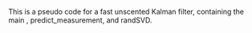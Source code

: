 This is a pseudo code for a fast unscented Kalman filter, containing the main , predict_measurement, and randSVD.
